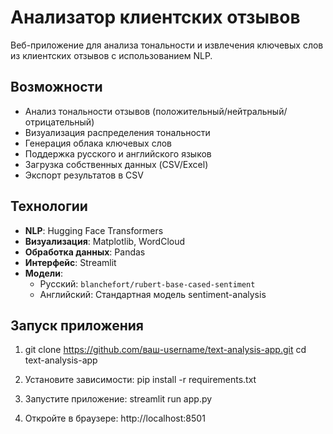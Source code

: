 #  Анализатор клиентских отзывов

Веб-приложение для анализа тональности и извлечения ключевых слов из клиентских отзывов с использованием NLP.

##  Возможности

- Анализ тональности отзывов (положительный/нейтральный/отрицательный)
- Визуализация распределения тональности
- Генерация облака ключевых слов
- Поддержка русского и английского языков 
- Загрузка собственных данных (CSV/Excel)
- Экспорт результатов в CSV

##  Технологии

- **NLP**: Hugging Face Transformers
- **Визуализация**: Matplotlib, WordCloud
- **Обработка данных**: Pandas
- **Интерфейс**: Streamlit
- **Модели**:
  - Русский: `blanchefort/rubert-base-cased-sentiment`
  - Английский: Стандартная модель sentiment-analysis

##  Запуск приложения

1. git clone https://github.com/ваш-username/text-analysis-app.git
cd text-analysis-app

2. Установите зависимости:
pip install -r requirements.txt

3. Запустите приложение:
streamlit run app.py

4. Откройте в браузере: http://localhost:8501
